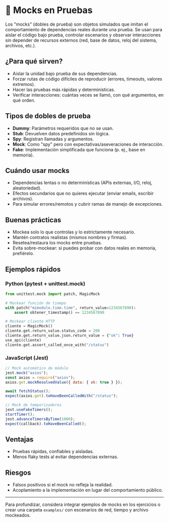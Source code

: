# 🧪 Mocks en Pruebas

Los "mocks" (dobles de prueba) son objetos simulados que imitan el comportamiento de dependencias reales durante una prueba. Se usan para aislar el código bajo prueba, controlar escenarios y observar interacciones sin depender de recursos externos (red, base de datos, reloj del sistema, archivos, etc.).

## ¿Para qué sirven?
- Aislar la unidad bajo prueba de sus dependencias.
- Forzar rutas de código difíciles de reproducir (errores, timeouts, valores extremos).
- Hacer las pruebas más rápidas y determinísticas.
- Verificar interacciones: cuántas veces se llamó, con qué argumentos, en qué orden.

## Tipos de dobles de prueba
- **Dummy**: Parámetros requeridos que no se usan.
- **Stub**: Devuelven datos predefinidos sin lógica.
- **Spy**: Registran llamadas y argumentos.
- **Mock**: Como "spy" pero con expectativas/aseveraciones de interacción.
- **Fake**: Implementación simplificada que funciona (p. ej., base en memoria).

## Cuándo usar mocks
- Dependencias lentas o no determinísticas (APIs externas, I/O, reloj, aleatoriedad).
- Efectos secundarios que no quieres ejecutar (enviar emails, escribir archivos).
- Para simular errores/remotos y cubrir ramas de manejo de excepciones.

## Buenas prácticas
- Mockea solo lo que controlas y lo estrictamente necesario.
- Mantén contratos realistas (mismos nombres y firmas).
- Resetea/restaura los mocks entre pruebas.
- Evita sobre-mockear: si puedes probar con datos reales en memoria, prefiérelo.

## Ejemplos rápidos

### Python (pytest + unittest.mock)
```python
from unittest.mock import patch, MagicMock

# Mockear función de tiempo
with patch("mimodulo.time.time", return_value=1234567890):
    assert obtener_timestamp() == 1234567890

# Mockear cliente HTTP
cliente = MagicMock()
cliente.get.return_value.status_code = 200
cliente.get.return_value.json.return_value = {"ok": True}
use_api(cliente)
cliente.get.assert_called_once_with("/status")
```

### JavaScript (Jest)
```javascript
// Mock automático de módulo
jest.mock("axios");
const axios = require("axios");
axios.get.mockResolvedValue({ data: { ok: true } });

await fetchStatus();
expect(axios.get).toHaveBeenCalledWith("/status");

// Mock de temporizadores
jest.useFakeTimers();
startTimer();
jest.advanceTimersByTime(1000);
expect(callback).toHaveBeenCalled();
```

## Ventajas
- Pruebas rápidas, confiables y aisladas.
- Menos flaky tests al evitar dependencias externas.

## Riesgos
- Falsos positivos si el mock no refleja la realidad.
- Acoplamiento a la implementación en lugar del comportamiento público.

---

Para profundizar, considera integrar ejemplos de mocks en los ejercicios o crear una carpeta `examples/` con escenarios de red, tiempo y archivo mockeados. 